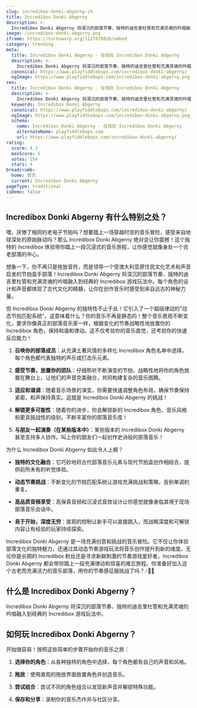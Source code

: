 ```yaml
---
slug: incredibox-donki-abgerny-zh
title: Incredibox Donki Abgerny
description: >-
  Incredibox Donki Abgerny 将深沉的部落节奏、独特的迪吉里杜管和充满灵魂的吟唱融入到经典的 Incredibox 游戏玩法中。
image: /incredibox-donki-abgerny.png
iframe: https://turbowarp.org/1127870826/embed
category: trending
meta:
  title: Incredibox Donki Abgerny - 在线玩 Incredibox Donki Abgerny
  description: >-
    Incredibox Donki Abgerny 将深沉的部落节奏、独特的迪吉里杜管和充满灵魂的吟唱融入到经典的 Incredibox 游戏玩法中。
  canonical: https://www.playfiddlebops.com/incredibox-donki-abgerny/
  ogImage: https://www.playfiddlebops.com/incredibox-donki-abgerny.png
seo:
  title: Incredibox Donki Abgerny - 在线玩 Incredibox Donki Abgerny
  description: >-
    Incredibox Donki Abgerny 将深沉的部落节奏、独特的迪吉里杜管和充满灵魂的吟唱融入到经典的 Incredibox 游戏玩法中。
  keywords: Incredibox Donki Abgerny
  canonical: https://www.playfiddlebops.com/incredibox-donki-abgerny/
  ogImage: https://www.playfiddlebops.com/incredibox-donki-abgerny.png
  schema:
    name: Incredibox Donki Abgerny - 在线玩 Incredibox Donki Abgerny
    alternateName: playfiddlebops.com
    url: https://www.playfiddlebops.com/incredibox-donki-abgerny/
rating:
  score: 4.3
  maxScore: 5
  votes: 154
  stars: 4
breadcrumb:
  home: 首页
  current: Incredibox Donki Abgerny
pageType: traditional
isDemo: false
---
```


## Incredibox Donki Abgerny 有什么特别之处？

嘿，厌倦了相同的老电子节拍吗？想要踏上一场穿越时空的音乐冒险，感受来自地球深处的原始脉动吗？那么 Incredibox Donki Abgerny 绝对会让你震撼！这个独特的 Incredibox 体验带你踏上一段沉浸式的音乐旅程，让你感觉就像身处一个古老部落的中心。

想象一下，你不再只是拖放音符，而是领导一个受澳大利亚原住民文化艺术和声音启发的节拍盒手部落！Incredibox Donki Abgerny 将深沉的部落节奏、独特的迪吉里杜管和充满灵魂的吟唱融入到经典的 Incredibox 游戏玩法中。每个角色的设计和声音都体现了古代文化的精髓，让你在创作音乐时感受到来自远古的神秘力量。

但 Incredibox Donki Abgerny 的独特性不止于此！它引入了一个超级律动的"动态节拍匹配系统"。这意味着什么？你的音乐不再是静态的！整个音乐景观不断变化，要求你像真正的部落音乐家一样，根据变化的节奏战略性地放置你的 Incredibox 角色，保持和谐和律动。这不仅考验你的音乐直觉，还考验你的快速反应能力！

1. **召唤你的部落成员**：从充满土著风情的多样化 Incredibox 角色名单中选择，每个角色都代表独特的声乐或打击乐元素。

1. **感受节奏，放置你的团队**：仔细聆听不断演变的节拍，战略性地将你的角色放置在舞台上，让他们的声音完美融合，共同构建复杂的音乐图腾。

1. **适应和谐调**：随着音乐场景的演变，你需要快速调整角色布局，确保节奏保持紧密，和声保持真实。这就是 Incredibox Donki Abgerny 的挑战！

1. **解锁更多可能性**：随着你的进步，你会解锁新的 Incredibox 角色、音乐风格和更具挑战性的级别，不断丰富你的部落音乐库！

1. **与朋友一起演奏（在某些版本中）**：某些版本的 Incredibox Donki Abgerny 甚至支持多人协作。叫上你的朋友们一起创作史诗般的部落音乐！

为什么 Incredibox Donki Abgerny 如此令人上瘾？

- **独特的文化融合**：它巧妙地将古代部落音乐元素与现代节拍盒创作相结合，提供前所未有的听觉体验。

- **动态节奏挑战**：不断变化的节拍匹配系统让游戏充满挑战和策略，告别单调的重复。

- **高品质音频享受**：高保真音频和沉浸式音效设计让你感觉就像身临其境于现场部落音乐会话中。

- **易于开始，深度无穷**：直观的控制让新手可以直接跳入，而战略深度和可解锁内容让有经验的玩家持续探索。

Incredibox Donki Abgerny 是一场充满创意和挑战的音乐冒险。它不仅让你体验部落文化的独特魅力，还通过其动态节奏游戏玩法将音乐创作提升到新的维度。无论你是长期的 Incredibox 粉丝还是寻求新鲜刺激的节奏游戏爱好者，Incredibox Donki Abgerny 都会带你踏上一段充满律动和惊喜的难忘旅程。你准备好加入这个古老而充满活力的音乐部落，用你的节奏感征服挑战了吗？🎶🎤🎼

## 什么是 Incredibox Donki Abgerny？

Incredibox Donki Abgerny 将深沉的部落节奏、独特的迪吉里杜管和充满灵魂的吟唱融入到经典的 Incredibox 游戏玩法中。

## 如何玩 Incredibox Donki Abgerny？

开始很容易！按照这些简单的步骤开始你的音乐之旅：

1. **选择你的角色**：从各种独特的角色中选择，每个角色都有自己的声音和风格。

1. **拖放**：使用直观的拖放界面放置角色并创造音乐。

1. **尝试组合**：尝试不同的角色组合以发现新声音并解锁特殊功能。

1. **保存和分享**：录制你的音乐杰作并与社区分享。